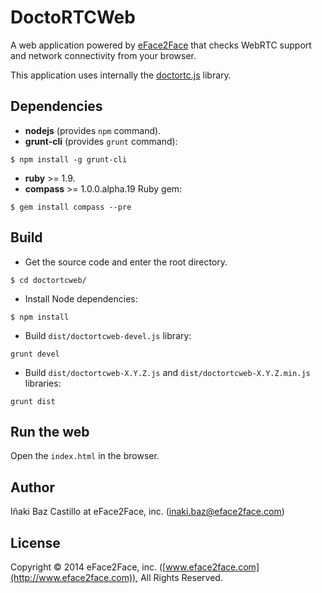 # DoctoRTCWeb

A web application powered by [eFace2Face](http://www.eface2face.com) that checks WebRTC support and network connectivity from your browser.

This application uses internally the [doctortc.js](https://bitbucket.org/ibc_aliax/doctortc.js) library.


## Dependencies

*  **nodejs** (provides `npm` command).
*  **grunt-cli** (provides `grunt` command):
```
$ npm install -g grunt-cli
```
*  **ruby** >= 1.9.
*  **compass** >= 1.0.0.alpha.19 Ruby gem:
```
$ gem install compass --pre
```

## Build

* Get the source code and enter the root directory.
```
$ cd doctortcweb/
```

* Install Node dependencies:
```
$ npm install
```

* Build `dist/doctortcweb-devel.js` library:
```
grunt devel
```

* Build `dist/doctortcweb-X.Y.Z.js` and `dist/doctortcweb-X.Y.Z.min.js` libraries:
```
grunt dist
```

## Run the web

Open the `index.html` in the browser.


## Author

Iñaki Baz Castillo at eFace2Face, inc. (inaki.baz@eface2face.com)


## License

Copyright © 2014 eFace2Face, inc. ([www.eface2face.com](http://www.eface2face.com)), All Rights Reserved.
